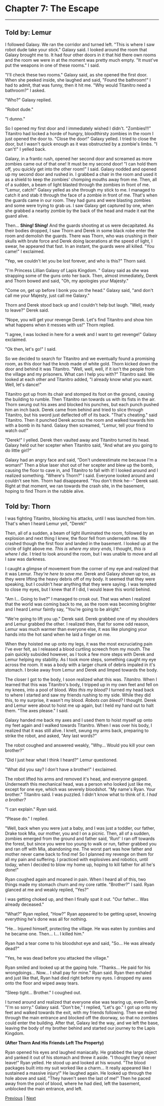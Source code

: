 # Chapter 7: The Escape
---

## Told by: Lemur

I followed Galaxy. We ran the corridor and turned left. "This is where I saw robot dude take your stick." Galaxy said.
I looked around the room that Galaxy brought me to. It had four other doors in it that hid there own rooms and the room we were in at the moment was pretty much empty. "It must've put the weapons in one of these rooms." I said.

"I'll check these two rooms." Galaxy said, as she opened the first door. When she peeked inside, she laughed and said, "Found the bathroom!"
I had to admit, that was funny, then it hit me. "Why would Titanitro need a bathroom?" I asked.

"Who?" Galaxy replied.

"Robot dude."

"I dunno."

So I opened my first door and I immediately wished I didn't.
"Zombies!!!"
Titanitro had locked a horde of hungry, bloodthirsty zombies in the room I just opened the door to.
"Close the door!" Galaxy yelled.
I tried to close the door, but I wasn't quick enough as it was obstructed by a zombie's limbs.
"I can't!" I yelled back.

Galaxy, in a frantic rush, opened her second door and screamed as more zombies came out of that one!
It must be my second door! "I can hold them off, you quickly get into the other room!" I said. Galaxy nodded and opened up my second door and rushed in. I grabbed a chair in the room and used it as a shield to keep the zombies' chomping mouths away from me. Then, all of a sudden, a beam of light blasted through the zombies in front of me. "Lemur, catch!" Galaxy yelled as she through my stick to me. I managed to catch it and stab it through the face of a zombie in front of me. That's when the guards came in our room. They had guns and were blasting zombies and some were trying to grab us. I saw Galaxy get captured by one, when she grabbed a nearby zombie by the back of the head and made it eat the guard alive.

Then...
**Shing! Shing!**
And the guards shooting at us were decapitated. As their bodies dropped, I saw Thorn and Derek in some black robe enter the room and demolish the guards. There was Thorn, who was crushing in their skulls with brute force and Derek doing lacerations at the speed of light, I swear, he appeared that fast. In an instant, the guards were all killed.
"You came!" I exclaimed.

"Yep, we couldn't let you be lost forever, and who is this?" Thorn said.

"I'm Princess Lillian Galaxy of Lapis Kingdom. " Galaxy said as she was strapping some of the guns onto her back. Then, almost immediately, Derek and Thorn bowed and said, "Oh, my apologies your Majesty."

"Come on, get up before I bonk you on the head." Galaxy said, "and don't call me your Majesty, just call me Galaxy."

Thorn and Derek stood back up and I couldn't help but laugh. "Well, ready to leave?" Derek said.

"Nope, you will get your revenge Derek. Let's find Titanitro and show him what happens when it messes with us!" Thorn replied.

"I agree, I was locked in here for a week and I want to get revenge!" Galaxy exclaimed.

"Ok then, let's go!" I said.

So we decided to search for Titanitro and we eventually found a promising room, as this door had the knob made of white gold. Thorn kicked down the door and behind it was Titanitro.
"Well, well, well, if it isn't the people from the village and my prisoners. What can I help you with?" Titanitro said.
We looked at each other and Titanitro added, "I already know what you want. Well, let's dance!"

Titanitro got up from its chair and stomped its foot on the ground, causing the building to rumble. Then Titanitro ran towards us with its fists in the air. Thorn swung out his axes and blocked his punches, but each punch pushed him an inch back. Derek came from behind and tried to slice through Titanitro, but his sword just deflected off of its back.
"That's cheating." said Titanitro. Then it punched Derek across the room and walked towards him with a bomb in its hand. Galaxy then screamed, "Lemur, tell your friend to watch out!"

"Derek!" I yelled.
Derek then vaulted away and Titanitro turned its head. Galaxy held out her scepter when Titanitro said, "And what are you going to do little girl?"

Galaxy had an angry face and said, "Don't underestimate me because I'm a woman!"
Then a blue laser shot out of her scepter and blew up the bomb, causing the floor to cave in, and Titanitro to fall with it! I looked around and I realized something. "Where's Thorn?" I said. Everyone looked around and couldn't see him. Thorn had disappeared. "You don't think he--" Derek said.
Right at that moment, we ran towards the crash site, in the basement, hoping to find Thorn in the rubble alive.

## Told by: Thorn

I was fighting Titanitro, blocking his attacks, until I was launched from him. That's when I heard Lemur yell, "Derek!"

Then, all of a sudden, a beam of light illuminated the room, followed by an explosion and next thing I knew, the floor fell from underneath me. We crashed though the first floor and landed in the basement. I looked up at the circle of light above me. *This is where my story ends,* I thought, *this is where I die.* I tried to look around the room, but I was unable to move and all I saw was darkness.

I caught a glimpse of movement from the corner of my eye and realized that it was Lemur. *They're here to save me.* Derek and Galaxy shown up too, as they were lifting the heavy debris off of my body. It seemed that they were speaking, but I couldn't hear anything that they were saying.
I was tempted to close my eyes, but I knew that if I did, I would leave this world behind. 

"Am I... Going to live?" I managed to croak out.
That was when I realized that the world was coming back to me, as the room was becoming brighter and I heard Lemur faintly say, "You're going to be alright."

"We're going to lift you up." Derek said.
Derek grabbed one of my shoulders and Lemur grabbed the other. I realized then, that for some odd reason, Lemur was much warmer than everyone else, it was like plunging your hands into the hot sand when he laid a finger on me.

When they hoisted me up onto my legs, it was the most excruciating pain I've ever felt, as I released a blood curtling screech from my mouth. The pain quickly subsided however, as I took a few more steps with Derek and Lemur helping my stability.
As I took more steps, something caught my eye across the room. It was a body with a larger chunk of debris impaled in it's stomach. I broke away from Lemur and Derek and limped towards the body.

The closer I got to the body, I soon realized what this was. *Titanitro.* When I learned that this was Titanitro's body, I tripped up in my own feet and fell on my knees, into a pool of blood. *Was this my blood?* I turned my head back to where I started and saw my friends rushing to my side. While they did this, to my surprise, it wasn't my blood. *Robots can bleed?* I thought. Derek and Lemur were about to hoist me up again, but I held my hand out to halt them. "The axes please." I said.

Galaxy handed me back my axes and I used them to hoist myself up onto my feet again and I walked towards Titanitro. When I was over his body, I realized that it was still alive. I knelt, swung my arms back, preparing to strike the robot, and asked, "Any last words?"

The robot coughed and answered weakly, "Why... Would you kill your own brother?"

"Did I just hear what I think I heard?" Lemur questioned.

"What did you say? I don't have a brother!" I exclaimed.

The robot lifted his arms and removed it's head, and everyone gasped. Underneath this mechanical head, was a person who looked just like me, except for one eye, which was severely bloodshot.
"My name's Ryan. Your brother." Titanitro said.
I was puzzled. I didn't know what to think of it. *I had a brother?*

"I can explain." Ryan said.

"Please do." I replied.

"Well, back when you were just a baby, and I was just a toddler, our father, Drake took Mia, our mother, you and I on a picnic. Then, all of a sudden, zombies emerged from the ground and father said, 'Run!'
I ran off towards the forest, but since you were too young to walk or run, father grabbed you and ran off with Mia, abandoning me. The worst part was how father and mother never came back to find me! So I planned my revenge on them for all my pain and suffering. I practiced with explosives and robotics, until today, when I decided to blow my home up, hoping to kill father for all he's done!"

Ryan coughed again and moaned in pain. When I heard all of this, two things made my stomach churn and my core rattle. "Brother?" I said. Ryan glanced at me and weakly replied, "Yes?"

I was getting choked up, and then I finally spat it out. "Our father... Was already deceased."

"What?" Ryan replied, "How?"
Ryan appeared to be getting upset, knowing everything he's done was all for nothing.

"He... Injured himself, protecting the village. He was eaten by zombies and he became one. Then... I... I killed him."

Ryan had a tear come to his bloodshot eye and said, "So... He was already dead?"

"Yes, he was dead before you attacked the village."

Ryan smiled and looked up at the gaping hole. "Thanks... He paid for his wrongdoings... Now... I shall pay for mine." Ryan said. Ryan then exhaled and just like that, Ryan had died right before my eyes. I dropped my axes onto the floor and wiped away tears.

"Sleep tight... Brother." I coughed out.

I turned around and realized that everyone else was tearing up, even Derek.
"I'm so sorry." Galaxy said.
"Don't be," I replied, "Let's go."
I got up onto my feet and walked towards the exit, with my friends following. Then we exited through the main entrance and blocked off the doorway, so that no zombies could enter the building. After that, Galaxy led the way, and we left the base, leaving the body of my brother behind and started our journey to the Lapis Kingdom.

**(After Thorn And His Friends Left The Property)**

Ryan opened his eyes and laughed maniacally. He grabbed the large object and yanked it out of his stomach and threw it aside.
"I thought they'd never leave!" Ryan yelled.
He stood up and looked at his wound. "The blood packages built into my suit worked like a charm... It really appeared like I sustained a massive injury!"
He laughed again. He looked up through the hole above and said, "They haven't seen the last of me!"
Then he paced away from the pool of blood, where he had died, left the basement, unblocked the main entrance, and left.



[Previous](https://lemurkolachnik.github.io/Legend-of-Lemur/pages/book_1_chapters/6) | [Next](https://lemurkolachnik.github.io/Legend-of-Lemur/pages/book_1_chapters/8)

